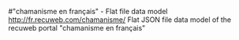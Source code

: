 #"chamanisme en français" - Flat file data model
http://fr.recuweb.com/chamanisme/
Flat JSON file data model of the recuweb portal "chamanisme en français"
